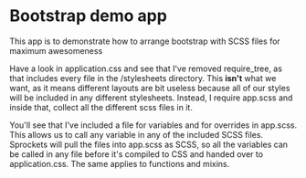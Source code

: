 # Bootstrap demo app

This app is to demonstrate how to arrange bootstrap with SCSS files for maximum awesomeness

Have a look in application.css and see that I've removed require_tree, as that includes every file in the /stylesheets directory. This **isn't** what we want, as it means different layouts are bit useless because all of our styles will be included in any different stylesheets. Instead, I require app.scss and inside that, collect all the different scss files in it.

You'll see that I've included a file for variables and for overrides in app.scss. This allows us to call any variable in any of the included SCSS files. Sprockets will pull the files into app.scss as SCSS, so all the variables can be called in any file before it's compiled to CSS and handed over to application.css. The same applies to functions and mixins.